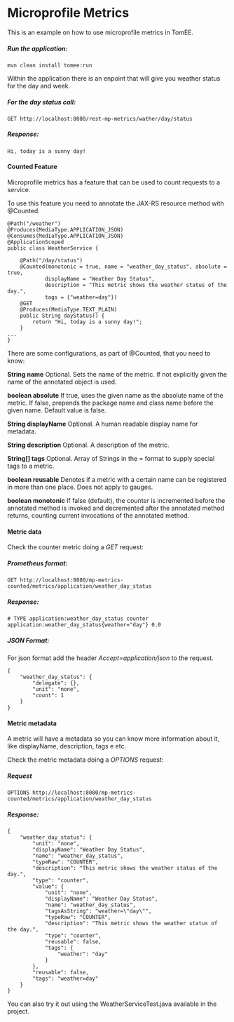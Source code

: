 # Microprofile Metrics
This is an example on how to use microprofile metrics in TomEE.

##### Run the application:

    mvn clean install tomee:run 

Within the application there is an enpoint that will give you weather status for the day and week.

##### For the day status call:

    GET http://localhost:8080/rest-mp-metrics/wather/day/status
    
##### Response:

    Hi, today is a sunny day!
    

#### Counted Feature
Microprofile metrics has a feature that can be used to count requests to a service.

To use this feature you need to annotate the JAX-RS resource method with @Counted.

    @Path("/weather")
    @Produces(MediaType.APPLICATION_JSON)
    @Consumes(MediaType.APPLICATION_JSON)
    @ApplicationScoped
    public class WeatherService {

        @Path("/day/status")
        @Counted(monotonic = true, name = "weather_day_status", absolute = true,
                displayName = "Weather Day Status",
                description = "This metric shows the weather status of the day.",
                tags = {"weather=day"})
        @GET
        @Produces(MediaType.TEXT_PLAIN)
        public String dayStatus() {
            return "Hi, today is a sunny day!";
        }
    ...
    }

There are some configurations, as part of @Counted, that you need to know:

**String name**
Optional. Sets the name of the metric. If not explicitly given the name of the annotated object is used.

**boolean absolute**
If true, uses the given name as the absolute name of the metric. If false, prepends the package name and class name before the given name. Default value is false.

**String displayName**
Optional. A human readable display name for metadata.

**String description**
Optional. A description of the metric.

**String[] tags**
Optional. Array of Strings in the <key>=<value> format to supply special tags to a metric.

**boolean reusable**
Denotes if a metric with a certain name can be registered in more than one place. Does not apply to gauges.

**boolean monotonic**
If false (default), the counter is incremented before the annotated method is invoked and decremented after the annotated method returns, counting current invocations of the annotated method.

#### Metric data

Check the counter metric doing a _GET_ request:

##### Prometheus format:

    GET http://localhost:8080/mp-metrics-counted/metrics/application/weather_day_status
    
##### Response:
     
    # TYPE application:weather_day_status counter
    application:weather_day_status{weather="day"} 0.0
    
  
##### JSON Format:

For json format add the header _Accept=application/json_ to the request. 
  
    {
        "weather_day_status": {
            "delegate": {},
            "unit": "none",
            "count": 1
        }
    }
   
#### Metric metadata
A metric will have a metadata so you can know more information about it, like displayName, description, tags e etc.

Check the metric metadata doing a _OPTIONS_ request:

##### Request

    OPTIONS http://localhost:8080/mp-metrics-counted/metrics/application/weather_day_status

##### Response:

    {
        "weather_day_status": {
            "unit": "none",
            "displayName": "Weather Day Status",
            "name": "weather_day_status",
            "typeRaw": "COUNTER",
            "description": "This metric shows the weather status of the day.",
            "type": "counter",
            "value": {
                "unit": "none",
                "displayName": "Weather Day Status",
                "name": "weather_day_status",
                "tagsAsString": "weather=\"day\"",
                "typeRaw": "COUNTER",
                "description": "This metric shows the weather status of the day.",
                "type": "counter",
                "reusable": false,
                "tags": {
                    "weather": "day"
                }
            },
            "reusable": false,
            "tags": "weather=day"
        }
    }

You can also try it out using the WeatherServiceTest.java available in the project.

